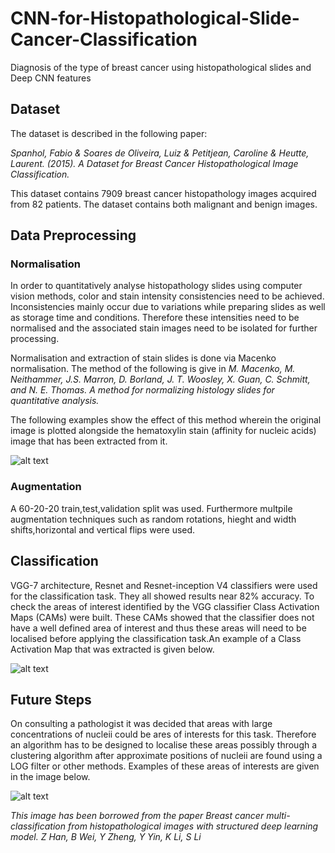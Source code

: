 # CNN-for-Histopathological-Slide-Cancer-Classification

Diagnosis of the type of breast cancer using histopathological slides and Deep CNN features

## Dataset

The dataset is described in the following paper:

*Spanhol, Fabio & Soares de Oliveira, Luiz & Petitjean, Caroline & Heutte,
Laurent. (2015). A Dataset for Breast Cancer Histopathological Image
Classification.*

This dataset contains 7909 breast cancer histopathology images acquired
from 82 patients. The dataset contains both malignant and benign images.

## Data Preprocessing

### Normalisation

In order to quantitatively analyse histopathology slides using computer
vision methods, color and stain intensity consistencies need
to be achieved. Inconsistencies mainly occur due to variations while
preparing slides as well as storage time and conditions. Therefore these
intensities need to be normalised and the associated stain images need to
be isolated for further processing.

Normalisation and extraction of stain slides is done via Macenko normalisation. The method of the following is give in *M. Macenko, M. Neithammer, J.S. Marron, D. Borland, J. T. Woosley, X.
Guan, C. Schmitt, and N. E. Thomas. A method for normalizing histology
slides for quantitative analysis.* 

The following examples show the effect of this method
wherein the original image is plotted alongside the hematoxylin stain (affinity for nucleic acids) image that
has been extracted from it.

![alt text](https://github.com/RishalAggarwal/CNN-for-Histopathological-Slide-Cancer-Classification/blob/master/norm_slide.png)

### Augmentation

A 60-20-20 train,test,validation split was used. Furthermore multpile augmentation techniques such as random rotations, hieght and width shifts,horizontal and vertical flips were used.

## Classification

VGG-7 architecture, Resnet and Resnet-inception V4 classifiers were used for the classification task. They all showed results near 82% accuracy. To check the areas of interest identified by the VGG classifier Class Activation Maps (CAMs) were built. These CAMs showed that the classifier does not have a well defined area of interest and thus these areas will need to be localised before applying the classification task.An example of a Class Activation Map that was extracted is given below.

![alt text](https://github.com/RishalAggarwal/CNN-for-Histopathological-Slide-Cancer-Classification/blob/master/CAM%20imgs/40x/benign/adenosis/SOB_B_A-14-29960AB-40-008_cam.png)

## Future Steps

On consulting a pathologist it was decided that areas with large concentrations of nucleii could be ares of interests for this task. Therefore an algorithm has to be designed to localise these areas possibly through a clustering algorithm after approximate positions of nucleii are found using a LOG filter or other methods. Examples of these areas of interests are given in the image below.

![alt text](https://github.com/RishalAggarwal/CNN-for-Histopathological-Slide-Cancer-Classification/blob/master/ROI_slide.PNG)

*This image has been borrowed from the paper Breast cancer multi-classification from histopathological images with
structured deep learning model. Z Han, B Wei, Y Zheng, Y Yin, K Li, S Li*
